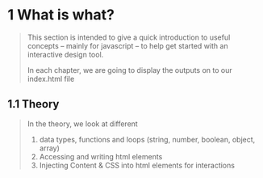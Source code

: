 # 1 What is what?

> This section is intended to give a quick introduction to useful concepts – mainly for javascript – to help get started with an interactive design tool.
>
> In each chapter, we are going to display the outputs on to our index.html file

## 1.1 Theory

> In the theory, we look at different 
> 1. data types, functions and loops
> (string, number, boolean, object, array)
> 2. Accessing and writing html elements
> 3. Injecting Content & CSS into html elements for interactions

